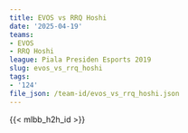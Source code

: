 ```yaml
---
title: EVOS vs RRQ Hoshi
date: '2025-04-19'
teams:
- EVOS
- RRQ Hoshi
league: Piala Presiden Esports 2019
slug: evos_vs_rrq_hoshi
tags:
- '124'
file_json: /team-id/evos_vs_rrq_hoshi.json
---
```


{{< mlbb_h2h_id >}}
